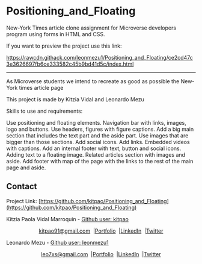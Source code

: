 # Positioning_and_Floating
New-York Times article clone assignment for Microverse developers program using forms in HTML and CSS.

If you want to preview the project use this link:

https://rawcdn.githack.com/leonmezu1/Positioning_and_Floating/ce2cd47c3e3626697fb6ce333582c45b9bd41d5c/index.html

--------------------------------------------------

As Microverse students we intend to recreate as good as possible the New-York times article page

This project is made by Kitzia Vidal and Leonardo Mezu

Skills to use and requirements:

Use positioning and floating elements.
Navigation bar with links, images, logo and buttons.
Use headers, figures with figure captions.
Add a big main section that includes the text part and the aside part.
Use images that are bigger than those sections.
Add social icons.
Add links.
Embedded videos with captions.
Add an internal footer with text, button and social icons.
Adding text to a floating image.
Related articles section with images and aside.
Add footer with map of the page with the links to the rest of the main page and aside.

## Contact
<p align="center">

  Project Link: [https://github.com/kitpao/Positioning_and_Floating](https://github.com/kitpao/Positioning_and_Floating)

<p align="center">

  Kitzia Paola Vidal Marroquin - [Github user: kitpao](https://github.com/kitpao)
</p>
<p align="center" style="display: flex; justify-content: center; align-items: center;">
    <a target="_blank" href="https://mail.google.com/mail/?view=cm&fs=1&tf=1&to=kitpao91@gmail.com">
      kitpao91@gmail.com
    </a> &nbsp; |
    <a target="_blank" href="https://github.com/kitpao/Personal_Projects">
        Portfolio
    </a> &nbsp; |
    <a target="_blank" href="https://www.linkedin.com/in/kitzia-paola-vidal/">
      LinkedIn
    </a> &nbsp; |
    <a target="_blank" href="https://twitter.com/Kitpao1">
      Twitter
    </a>
</p>

<p align="center">

  Leonardo Mezu - [Github user: leonmezu1](https://github.com/leonmezu1)
</p>
<p align="center" style="display: flex; justify-content: center; align-items: center;">
    <a target="_blank" href="https://mail.google.com/mail/?view=cm&fs=1&tf=1&to=leo7xs@gmail.com
">
      leo7xs@gmail.com
    </a> &nbsp; |
    <a target="_blank" href="https://leonmezu.netlify.app">
        Portfolio
    </a> &nbsp; |
    <a target="_blank" href="https://www.linkedin.com/in/leonardomezlob/">
      LinkedIn
    </a> &nbsp; |
    <a target="_blank" href="https://twitter.com/leonmezu">
      Twitter
    </a>
</p>

